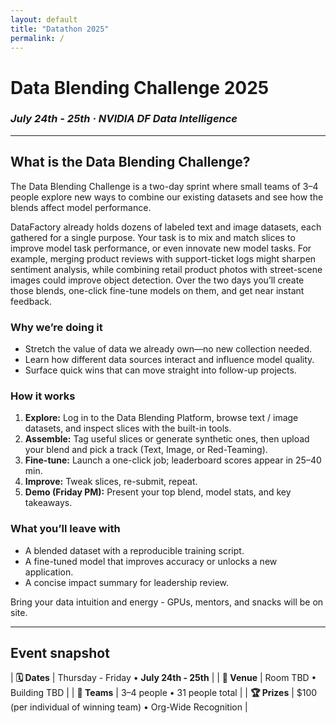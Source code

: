 ```yaml
---
layout: default          
title: "Datathon 2025"
permalink: /
---
```


# Data Blending Challenge 2025 
### *July 24th - 25th · NVIDIA DF Data Intelligence* 

---

## What is the Data Blending Challenge?

The Data Blending Challenge is a two-day sprint where small teams of 3–4 people explore new ways to combine our existing datasets and see how the blends affect model performance.

DataFactory already holds dozens of labeled text and image datasets, each gathered for a single purpose. Your task is to mix and match slices to improve model task performance, or even innovate new model tasks. For example, merging product reviews with support-ticket logs might sharpen sentiment analysis, while combining retail product photos with street-scene images could improve object detection. Over the two days you’ll create those blends, one-click fine-tune models on them, and get near instant feedback.

### Why we’re doing it
-  Stretch the value of data we already own—no new collection needed.
-  Learn how different data sources interact and influence model quality.
-  Surface quick wins that can move straight into follow-up projects.

### How it works
1. **Explore:** Log in to the Data Blending Platform, browse text / image datasets, and inspect slices with the built-in tools.
2. **Assemble:** Tag useful slices or generate synthetic ones, then upload your blend and pick a track (Text, Image, or Red-Teaming).
3. **Fine-tune:** Launch a one-click job; leaderboard scores appear in 25–40 min.
4. **Improve:** Tweak slices, re-submit, repeat.
5. **Demo (Friday PM):** Present your top blend, model stats, and key takeaways.

### What you’ll leave with
- A blended dataset with a reproducible training script.
- A fine-tuned model that improves accuracy or unlocks a new application.
- A concise impact summary for leadership review.

Bring your data intuition and energy - GPUs, mentors, and snacks will be on site.

---

## Event snapshot

| **🗓 Dates** | Thursday - Friday • **July 24th - 25th** |
| **🏢 Venue** | Room TBD • Building TBD |
| **👥 Teams** | 3–4 people • 31 people total |
| **🏆 Prizes** | $100 (per individual of winning team) • Org-Wide Recognition |

&nbsp;


